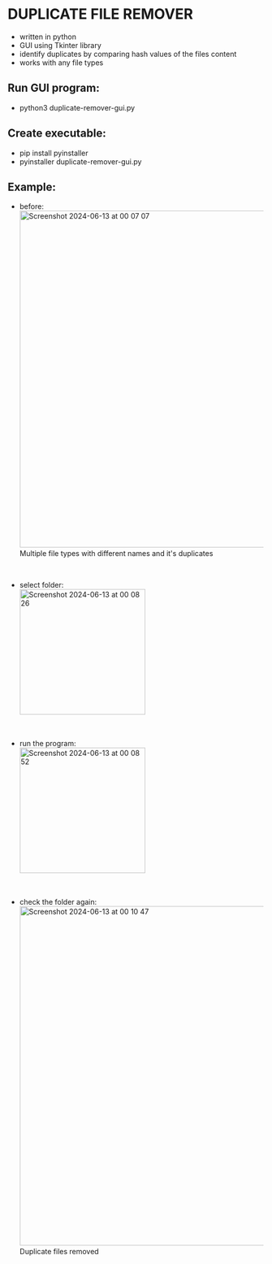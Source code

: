 # DUPLICATE FILE REMOVER
- written in python
- GUI using Tkinter library
- identify duplicates by comparing hash values of the files content
- works with any file types

## Run GUI program:
- python3 duplicate-remover-gui.py

## Create executable:
- pip install pyinstaller
- pyinstaller duplicate-remover-gui.py

## Example:
- before:<br/>
<img width="663" alt="Screenshot 2024-06-13 at 00 07 07" src="https://github.com/ahmadizzuddinbinabubakar/notes/assets/106616443/2f06e4ba-6f90-4f7d-8bd0-23db98d93ea5"><br/>
Multiple file types with different names and it's duplicates<br/>
<br/>

- select folder:<br/>
<img width="247" alt="Screenshot 2024-06-13 at 00 08 26" src="https://github.com/ahmadizzuddinbinabubakar/notes/assets/106616443/2b128f9c-76bb-4f04-8a1e-886e3cf5ec08"><br/>
<br/>

- run the program:<br/>
<img width="247" alt="Screenshot 2024-06-13 at 00 08 52" src="https://github.com/ahmadizzuddinbinabubakar/notes/assets/106616443/8bc98dc7-69c0-4877-b1c3-dcfe5c479d64"><br/>
<br/>

- check the folder again:<br/>
<img width="668" alt="Screenshot 2024-06-13 at 00 10 47" src="https://github.com/ahmadizzuddinbinabubakar/notes/assets/106616443/2847ba9e-a8cc-46ca-8f15-91223773e05c"><br/>
Duplicate files removed<br/>
<br/>

